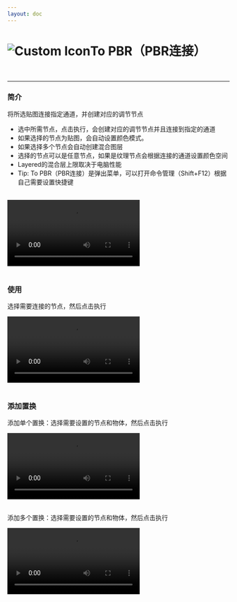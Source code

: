 ```yaml
---
layout: doc
---
```

# <span class="h1-icon"><img src="/img/VR-To-PBR.webp" alt="Custom Icon"></span>To PBR（PBR连接）

<br/>

---

### 简介

将所选贴图连接指定通道，并创建对应的调节节点

- 选中所需节点，点击执行，会创建对应的调节节点并且连接到指定的通道
- 如果选择的节点为贴图，会自动设置颜色模式。
- 如果选择多个节点会自动创建混合图层
- 选择的节点可以是任意节点，如果是纹理节点会根据连接的通道设置颜色空间
- Layered的混合层上限取决于电脑性能
- Tip: To PBR（PBR连接）是弹出菜单，可以打开命令管理（Shift+F12）根据自己需要设置快捷键

<br/>

<video controls>
  <source src="/img/vr-autonode_to_pbr_menu.webm" type="video/webm">
</video>

<br/>
<br/>

### 使用
选择需要连接的节点，然后点击执行
<br/>

<video controls>
  <source src="/img/vr-autonode_to_pbr_demo.webm" type="video/webm">
</video>

<br/>
<br/>

### 添加置换

添加单个置换：选择需要设置的节点和物体，然后点击执行
<br/>

<video controls>
  <source src="/img/vr-autonode_to_pbr_add_displace_1.webm" type="video/webm">
</video>

<br/>
<br/>


添加多个置换：选择需要设置的节点和物体，然后点击执行
<br/>

<video controls>
  <source src="/img/vr-autonode_to_pbr_add_displace_2.webm" type="video/webm">
</video>

<br/>
<br/>